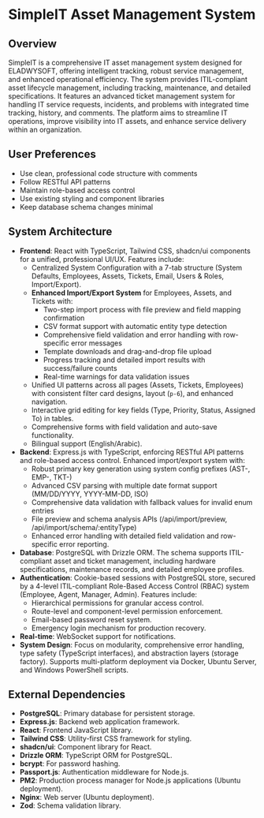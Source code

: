 # SimpleIT Asset Management System

## Overview
SimpleIT is a comprehensive IT asset management system designed for ELADWYSOFT, offering intelligent tracking, robust service management, and enhanced operational efficiency. The system provides ITIL-compliant asset lifecycle management, including tracking, maintenance, and detailed specifications. It features an advanced ticket management system for handling IT service requests, incidents, and problems with integrated time tracking, history, and comments. The platform aims to streamline IT operations, improve visibility into IT assets, and enhance service delivery within an organization.

## User Preferences
- Use clean, professional code structure with comments
- Follow RESTful API patterns
- Maintain role-based access control
- Use existing styling and component libraries
- Keep database schema changes minimal

## System Architecture
- **Frontend**: React with TypeScript, Tailwind CSS, shadcn/ui components for a unified, professional UI/UX. Features include:
    - Centralized System Configuration with a 7-tab structure (System Defaults, Employees, Assets, Tickets, Email, Users & Roles, Import/Export).
    - **Enhanced Import/Export System** for Employees, Assets, and Tickets with:
      - Two-step import process with file preview and field mapping confirmation
      - CSV format support with automatic entity type detection
      - Comprehensive field validation and error handling with row-specific error messages
      - Template downloads and drag-and-drop file upload
      - Progress tracking and detailed import results with success/failure counts
      - Real-time warnings for data validation issues
    - Unified UI patterns across all pages (Assets, Tickets, Employees) with consistent filter card designs, layout (`p-6`), and enhanced navigation.
    - Interactive grid editing for key fields (Type, Priority, Status, Assigned To) in tables.
    - Comprehensive forms with field validation and auto-save functionality.
    - Bilingual support (English/Arabic).
- **Backend**: Express.js with TypeScript, enforcing RESTful API patterns and role-based access control. Enhanced import/export system with:
    - Robust primary key generation using system config prefixes (AST-, EMP-, TKT-)
    - Advanced CSV parsing with multiple date format support (MM/DD/YYYY, YYYY-MM-DD, ISO)
    - Comprehensive data validation with fallback values for invalid enum entries
    - File preview and schema analysis APIs (/api/import/preview, /api/import/schema/:entityType)
    - Enhanced error handling with detailed field validation and row-specific error reporting.
- **Database**: PostgreSQL with Drizzle ORM. The schema supports ITIL-compliant asset and ticket management, including hardware specifications, maintenance records, and detailed employee profiles.
- **Authentication**: Cookie-based sessions with PostgreSQL store, secured by a 4-level ITIL-compliant Role-Based Access Control (RBAC) system (Employee, Agent, Manager, Admin). Features include:
    - Hierarchical permissions for granular access control.
    - Route-level and component-level permission enforcement.
    - Email-based password reset system.
    - Emergency login mechanism for production recovery.
- **Real-time**: WebSocket support for notifications.
- **System Design**: Focus on modularity, comprehensive error handling, type safety (TypeScript interfaces), and abstraction layers (storage factory). Supports multi-platform deployment via Docker, Ubuntu Server, and Windows PowerShell scripts.

## External Dependencies
- **PostgreSQL**: Primary database for persistent storage.
- **Express.js**: Backend web application framework.
- **React**: Frontend JavaScript library.
- **Tailwind CSS**: Utility-first CSS framework for styling.
- **shadcn/ui**: Component library for React.
- **Drizzle ORM**: TypeScript ORM for PostgreSQL.
- **bcrypt**: For password hashing.
- **Passport.js**: Authentication middleware for Node.js.
- **PM2**: Production process manager for Node.js applications (Ubuntu deployment).
- **Nginx**: Web server (Ubuntu deployment).
- **Zod**: Schema validation library.